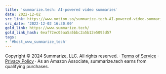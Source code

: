```yaml
---
title: 'summarize.tech: AI-powered video summaries'
date: 2022-12-02
src_link: https://www.notion.so/summarize-tech-AI-powered-video-summaries-gpt3-for-youtube-b4fce181e90b4a52b7424353e13f0d28
src_date: '2022-12-02 16:30:00'
gold_link: https://www.summarize.tech/
gold_link_hash: 6eaf72ec05aa5a5bbc2a5b12e5095d57
tags:
- '#host_www_summarize_tech'
---
```


Copyright © 2024 Summarize, LLC. All rights reserved. · [Terms of Service](/terms.pdf) · [Privacy Policy](/privacy.pdf) · As an Amazon Associate, summarize.tech earns from qualifying purchases.